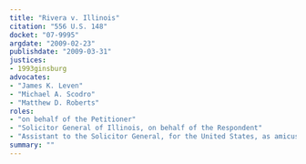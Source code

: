 ```yaml
---
title: "Rivera v. Illinois"
citation: "556 U.S. 148"
docket: "07-9995"
argdate: "2009-02-23"
publishdate: "2009-03-31"
justices:
- 1993ginsburg
advocates:
- "James K. Leven"
- "Michael A. Scodro"
- "Matthew D. Roberts"
roles:
- "on behalf of the Petitioner"
- "Solicitor General of Illinois, on behalf of the Respondent"
- "Assistant to the Solicitor General, for the United States, as amicus curiae, supporting the Respondent"
summary: ""
---
```


